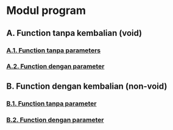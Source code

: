 # Modul program

## A. Function tanpa kembalian (void)

### [A.1. Function tanpa parameters](./a1.cpp)

### [A.2. Function dengan parameter](./a2.cpp)

## B. Function dengan kembalian (non-void)

### [B.1. Function tanpa parameter](./b1.cpp)

### [B.2. Function dengan parameter](./b2.cpp)
